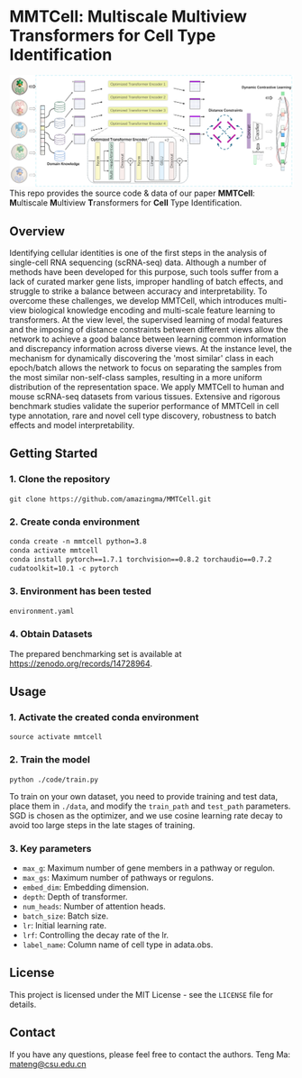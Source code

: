 # MMTCell: Multiscale Multiview Transformers for Cell Type Identification
![MMTCell](https://github.com/amazingma/MMTCell/blob/main/figures/model.png)
This repo provides the source code & data of our paper **MMTCell**: **M**ultiscale **M**ultiview **T**ransformers for **Cell** Type Identification.

## Overview
Identifying cellular identities is one of the first steps in the analysis of single-cell RNA sequencing (scRNA-seq) data. Although a number of methods have been developed for this purpose, such tools suffer from a lack of curated marker gene lists, improper handling of batch effects, and struggle to strike a balance between accuracy and interpretability. To overcome these challenges, we develop MMTCell, which introduces multi-view biological knowledge encoding and multi-scale feature learning to transformers. At the view level, the supervised learning of modal features and the imposing of distance constraints between different views allow the network to achieve a good balance between learning common information and discrepancy information across diverse views. At the instance level, the mechanism for dynamically discovering the 'most similar' class in each epoch/batch allows the network to focus on separating the samples from the most similar non-self-class samples, resulting in a more uniform distribution of the representation space. We apply MMTCell to human and mouse scRNA-seq datasets from various tissues. Extensive and rigorous benchmark studies validate the superior performance of MMTCell in cell type annotation, rare and novel cell type discovery, robustness to batch effects and model interpretability.
## Getting Started
### 1. Clone the repository
```
git clone https://github.com/amazingma/MMTCell.git
```
### 2. Create conda environment
```
conda create -n mmtcell python=3.8
conda activate mmtcell
conda install pytorch==1.7.1 torchvision==0.8.2 torchaudio==0.7.2 cudatoolkit=10.1 -c pytorch
```
### 3. Environment has been tested
`environment.yaml`
### 4. Obtain Datasets
The prepared benchmarking set is available at https://zenodo.org/records/14728964.

## Usage
### 1. Activate the created conda environment
```
source activate mmtcell
```
### 2. Train the model
```
python ./code/train.py
```
To train on your own dataset, you need to provide training and test data, place them in `./data`, and modify the `train_path` and `test_path` parameters. SGD is chosen as the optimizer, and we use cosine learning rate decay to avoid too large steps in the late stages of training.
### 3. Key parameters
* `max_g`: Maximum number of gene members in a pathway or regulon.<br/>
* `max_gs`: Maximum number of pathways or regulons.<br/>
* `embed_dim`: Embedding dimension.<br/>
* `depth`: Depth of transformer.<br/>
* `num_heads`: Number of attention heads.<br/>
* `batch_size`: Batch size.<br/>
* `lr`: Initial learning rate.<br/>
* `lrf`: Controlling the decay rate of the lr.<br/>
* `label_name`: Column name of cell type in adata.obs.

## License
This project is licensed under the MIT License - see the `LICENSE` file for details.

## Contact
If you have any questions, please feel free to contact the authors.
Teng Ma: mateng@csu.edu.cn
